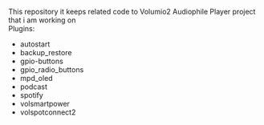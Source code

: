This repository it keeps related code to Volumio2 Audiophile Player project that i am working on \
Plugins:
   - autostart
   - backup_restore
   - gpio-buttons
   - gpio_radio_buttons
   - mpd_oled
   - podcast
   - spotify
   - volsmartpower
   - volspotconnect2
 
